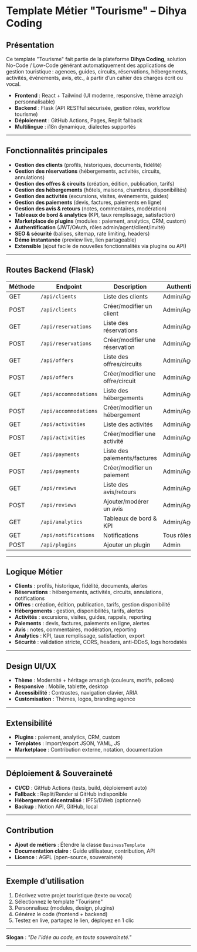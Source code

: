 # Template Métier "Tourisme" – Dihya Coding

## Présentation

Ce template "Tourisme" fait partie de la plateforme **Dihya Coding**, solution No-Code / Low-Code générant automatiquement des applications de gestion touristique : agences, guides, circuits, réservations, hébergements, activités, événements, avis, etc., à partir d’un cahier des charges écrit ou vocal.

- **Frontend** : React + Tailwind (UI moderne, responsive, thème amazigh personnalisable)
- **Backend** : Flask (API RESTful sécurisée, gestion rôles, workflow tourisme)
- **Déploiement** : GitHub Actions, Pages, Replit fallback
- **Multilingue** : i18n dynamique, dialectes supportés

---

## Fonctionnalités principales

- **Gestion des clients** (profils, historiques, documents, fidélité)
- **Gestion des réservations** (hébergements, activités, circuits, annulations)
- **Gestion des offres & circuits** (création, édition, publication, tarifs)
- **Gestion des hébergements** (hôtels, maisons, chambres, disponibilités)
- **Gestion des activités** (excursions, visites, événements, guides)
- **Gestion des paiements** (devis, factures, paiements en ligne)
- **Gestion des avis & retours** (notes, commentaires, modération)
- **Tableaux de bord & analytics** (KPI, taux remplissage, satisfaction)
- **Marketplace de plugins** (modules : paiement, analytics, CRM, custom)
- **Authentification** (JWT/OAuth, rôles admin/agent/client/invité)
- **SEO & sécurité** (balises, sitemap, rate limiting, headers)
- **Démo instantanée** (preview live, lien partageable)
- **Extensible** (ajout facile de nouvelles fonctionnalités via plugins ou API)

---

## Routes Backend (Flask)

| Méthode | Endpoint                | Description                                 | Authentification      |
|---------|-------------------------|---------------------------------------------|-----------------------|
| GET     | `/api/clients`          | Liste des clients                           | Admin/Agent           |
| POST    | `/api/clients`          | Créer/modifier un client                    | Admin/Agent           |
| GET     | `/api/reservations`     | Liste des réservations                      | Admin/Agent/Client    |
| POST    | `/api/reservations`     | Créer/modifier une réservation              | Admin/Agent/Client    |
| GET     | `/api/offers`           | Liste des offres/circuits                   | Admin/Agent/Client    |
| POST    | `/api/offers`           | Créer/modifier une offre/circuit            | Admin/Agent           |
| GET     | `/api/accommodations`   | Liste des hébergements                      | Admin/Agent/Client    |
| POST    | `/api/accommodations`   | Créer/modifier un hébergement               | Admin/Agent           |
| GET     | `/api/activities`       | Liste des activités                         | Admin/Agent/Client    |
| POST    | `/api/activities`       | Créer/modifier une activité                 | Admin/Agent           |
| GET     | `/api/payments`         | Liste des paiements/factures                | Admin/Agent           |
| POST    | `/api/payments`         | Créer/modifier un paiement                  | Admin/Agent           |
| GET     | `/api/reviews`          | Liste des avis/retours                      | Admin/Agent/Client    |
| POST    | `/api/reviews`          | Ajouter/modérer un avis                     | Admin/Agent/Client    |
| GET     | `/api/analytics`        | Tableaux de bord & KPI                      | Admin/Agent           |
| GET     | `/api/notifications`    | Notifications                               | Tous rôles            |
| POST    | `/api/plugins`          | Ajouter un plugin                           | Admin                 |

---

## Logique Métier

- **Clients** : profils, historique, fidélité, documents, alertes
- **Réservations** : hébergements, activités, circuits, annulations, notifications
- **Offres** : création, édition, publication, tarifs, gestion disponibilité
- **Hébergements** : gestion, disponibilités, tarifs, alertes
- **Activités** : excursions, visites, guides, rappels, reporting
- **Paiements** : devis, factures, paiements en ligne, alertes
- **Avis** : notes, commentaires, modération, reporting
- **Analytics** : KPI, taux remplissage, satisfaction, export
- **Sécurité** : validation stricte, CORS, headers, anti-DDoS, logs horodatés

---

## Design UI/UX

- **Thème** : Modernité + héritage amazigh (couleurs, motifs, polices)
- **Responsive** : Mobile, tablette, desktop
- **Accessibilité** : Contrastes, navigation clavier, ARIA
- **Customisation** : Thèmes, logos, branding agence

---

## Extensibilité

- **Plugins** : paiement, analytics, CRM, custom
- **Templates** : Import/export JSON, YAML, JS
- **Marketplace** : Contribution externe, notation, documentation

---

## Déploiement & Souveraineté

- **CI/CD** : GitHub Actions (tests, build, déploiement auto)
- **Fallback** : Replit/Render si GitHub indisponible
- **Hébergement décentralisé** : IPFS/DWeb (optionnel)
- **Backup** : Notion API, GitHub, local

---

## Contribution

- **Ajout de métiers** : Étendre la classe `BusinessTemplate`
- **Documentation claire** : Guide utilisateur, contribution, API
- **Licence** : AGPL (open-source, souveraineté)

---

## Exemple d’utilisation

1. Décrivez votre projet touristique (texte ou vocal)
2. Sélectionnez le template "Tourisme"
3. Personnalisez (modules, design, plugins)
4. Générez le code (frontend + backend)
5. Testez en live, partagez le lien, déployez en 1 clic

---

**Slogan** : _"De l’idée au code, en toute souveraineté."_

---